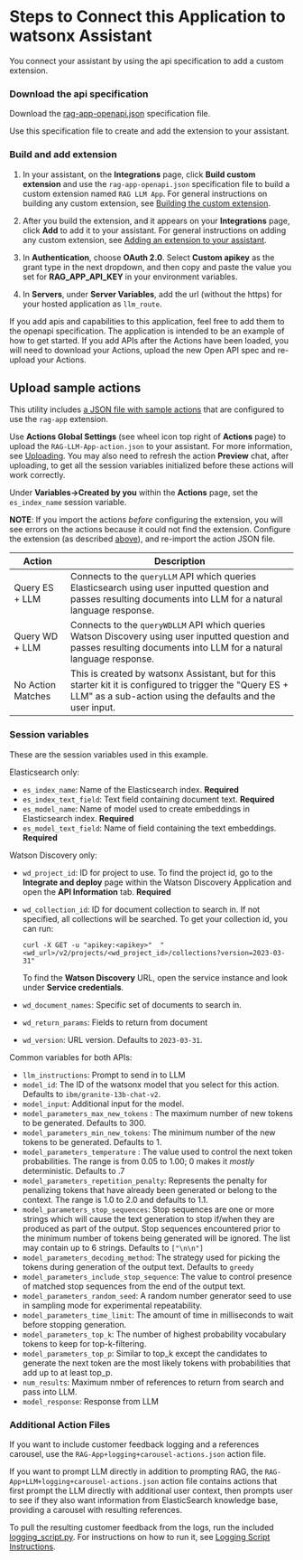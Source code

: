 # Steps to Connect this Application to watsonx Assistant

You connect your assistant by using the api specification to add a custom extension.

### Download the api specification

Download the [rag-app-openapi.json](./rag-app-openapi.json) specification file. 

Use this specification file to create and add the extension to your assistant.

### Build and add extension

1.  In your assistant, on the **Integrations** page, click **Build custom extension** and use the `rag-app-openapi.json` specification file to build a custom extension named `RAG LLM App`. For general instructions on building any custom extension, see [Building the custom extension](https://cloud.ibm.com/docs/watson-assistant?topic=watson-assistant-build-custom-extension#building-the-custom-extension).

1.  After you build the extension, and it appears on your **Integrations** page, click **Add** to add it to your assistant. For general instructions on adding any custom extension, see [Adding an extension to your assistant](https://cloud.ibm.com/docs/watson-assistant?topic=watson-assistant-add-custom-extension).

1.  In **Authentication**, choose **OAuth 2.0**. Select **Custom apikey** as the grant type in the next dropdown, and then copy and paste the value you set for **RAG_APP_API_KEY** in your environment variables.

1.  In **Servers**, under **Server Variables**, add the url (without the https) for your hosted application as `llm_route`. 

If you add apis and capabilities to this application, feel free to add them to the openapi specification. The application is intended to be an example of how to get started. If you add APIs after the Actions have been loaded, you will need to download your Actions, upload the new Open API spec and re-upload your Actions.

## Upload sample actions

This utility includes [a JSON file with sample actions](./rag-app-actions.json) that are configured to use the `rag-app` extension.

Use **Actions Global Settings** (see wheel icon top right of **Actions** page) to upload the `RAG-LLM-App-action.json` to your assistant. For more information, see [Uploading](https://cloud.ibm.com/docs/watson-assistant?topic=watson-assistant-admin-backup-restore#backup-restore-import). You may also need to refresh the action **Preview** chat, after uploading, to get all the session variables initialized before these actions will work correctly.

Under **Variables->Created by you** within the **Actions** page, set the `es_index_name` session variable.

**NOTE**: If you import the actions _before_ configuring the extension, you will see errors on the actions because it could not find the extension. Configure the extension (as described [above](#prerequisites)), and re-import the action JSON file.

| Action                        | Description                                                                                                                                                                                   |
| ----------------------------- | --------------------------------------------------------------------------------------------------------------------------------------------------------------------------------------------- |
| Query ES + LLM | Connects to the `queryLLM` API which queries Elasticsearch using user inputted question and passes resulting documents into LLM for a natural language response. |
| Query WD + LLM | Connects to the `queryWDLLM` API which queries Watson Discovery using user inputted question and passes resulting documents into LLM for a natural language response.  |
| No Action Matches | This is created by watsonx Assistant, but for this starter kit it is configured to trigger the "Query ES + LLM" as a sub-action using the defaults and the user input. |


### Session variables

These are the session variables used in this example.

Elasticsearch only:
- `es_index_name`: Name of the Elasticsearch index. **Required**
- `es_index_text_field`: Text field containing document text. **Required**
- `es_model_name`: Name of model used to create embeddings in Elasticsearch index. **Required**
- `es_model_text_field`: Name of field containing the text embeddings. **Required**

Watson Discovery only:
- `wd_project_id`: ID for project to use. To find the project id, go to the **Integrate and deploy** page within the Watson Discovery Application and open the **API Information** tab. **Required**
- `wd_collection_id`: ID for document collection to search in. If not specified, all collections will be searched. To get your collection id, you can run:
    ```
    curl -X GET -u "apikey:<apikey>"  "<wd_url>/v2/projects/<wd_project_id>/collections?version=2023-03-31"
    ```
    To find the **Watson Discovery** URL, open the service instance and look under **Service credentials**.
    
- `wd_document_names`: Specific set of documents to search in.
- `wd_return_params`: Fields to return from document
- `wd_version`: URL version. Defaults to `2023-03-31`.

Common variables for both APIs:
- `llm_instructions`: Prompt to send in to LLM
- `model_id`: The ID of the watsonx model that you select for this action. Defaults to `ibm/granite-13b-chat-v2`.
- `model_input`: Additional input for the model.
- `model_parameters_max_new_tokens` : The maximum number of new tokens to be generated. Defaults to 300.
- `model_parameters_min_new_tokens`: The minimum number of the new tokens to be generated. Defaults to 1.
- `model_parameters_temperature` : The value used to control the next token probabilities. The range is from 0.05 to 1.00; 0 makes it _mostly_ deterministic. Defaults to .7
- `model_parameters_repetition_penalty`: Represents the penalty for penalizing tokens that have already been generated or belong to the context. The range is 1.0 to 2.0 and defaults to 1.1.
- `model_parameters_stop_sequences`: Stop sequences are one or more strings which will cause the text generation to stop if/when they are produced as part of the output. Stop sequences encountered prior to the minimum number of tokens being generated will be ignored. The list may contain up to 6 strings. Defaults to `["\n\n"]`
- `model_parameters_decoding_method`: The strategy used for picking the tokens during generation of the output text. Defaults to `greedy`
- `model_parameters_include_stop_sequence`: The value to control presence of matched stop sequences from the end of the output text.
- `model_parameters_random_seed`: A random number generator seed to use in sampling mode for experimental repeatability.
- `model_parameters_time_limit`: The amount of time in milliseconds to wait before stopping generation.
- `model_parameters_top_k`: The number of highest probability vocabulary tokens to keep for top-k-filtering.
- `model_parameters_top_p`: Similar to top_k except the candidates to generate the next token are the most likely tokens with probabilities that add up to at least top_p.
- `num_results`: Maximum nmber of references to return from search and pass into LLM.
- `model_response`: Response from LLM

### Additional Action Files
If you want to include customer feedback logging and a references carousel, use the `RAG-App+logging+carousel-actions.json` action file. 

If you want to prompt LLM directly in addition to prompting RAG, the `RAG-App+LLM+logging+carousel-actions.json` action file contains actions that first prompt the LLM directly with additional user context, then prompts user to see if they also want information from ElasticSearch knowledge base, providing a carousel with resulting references.

To pull the resulting customer feedback from the logs, run the included [logging_script.py](./logging_script.py). For instructions on how to run it, see [Logging Script Instructions](./Logging.md).
